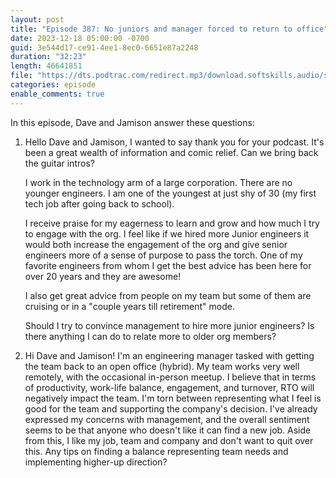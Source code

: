 ```yaml
---
layout: post
title: "Episode 387: No juniors and manager forced to return to office"
date: 2023-12-18 05:00:00 -0700
guid: 3e544d17-ce91-4ee1-8ec0-6651e87a2248
duration: "32:23"
length: 46641851
file: "https://dts.podtrac.com/redirect.mp3/download.softskills.audio/sse-387.mp3"
categories: episode
enable_comments: true
---
```


In this episode, Dave and Jamison answer these questions:

1. Hello Dave and Jamison, I wanted to say thank you for your podcast. It's been a great wealth of information and comic relief. Can we bring back the guitar intros?
   
   I work in the technology arm of a large corporation. There are no younger engineers. I am one of the youngest at just shy of 30 (my first tech job after going back to school).
   
   I receive praise for my eagerness to learn and grow and how much I try to engage with the org. I feel like if we hired more Junior engineers it would both increase the engagement of the org and give senior engineers more of a sense of purpose to pass the torch. One of my favorite engineers from whom I get the best advice has been here for over 20 years and they are awesome!
   
   I also get great advice from people on my team but some of them are cruising or in a "couple years till retirement" mode.
   
   Should I try to convince management to hire more junior engineers? Is there anything I can do to relate more to older org members?

2. Hi Dave and Jamison! I'm an engineering manager tasked with getting the team back to an open office (hybrid). My team works very well remotely, with the occasional in-person meetup. I believe that in terms of productivity, work-life balance, engagement, and turnover, RTO will negatively impact the team. I'm torn between representing what I feel is good for the team and supporting the company's decision. I've already expressed my concerns with management, and the overall sentiment seems to be that anyone who doesn't like it can find a new job. Aside from this, I like my job, team and company and don't want to quit over this. Any tips on finding a balance representing team needs and implementing higher-up direction?
